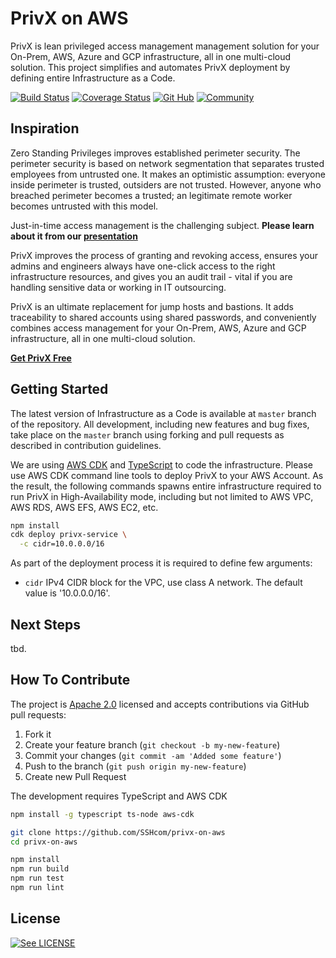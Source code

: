 # PrivX on AWS

PrivX is lean privileged access management management solution for your On-Prem, AWS, Azure and GCP infrastructure, all in one multi-cloud solution. This project simplifies and automates PrivX deployment by defining entire Infrastructure as a Code.

[![Build Status](https://secure.travis-ci.org/SSHcom/privx-on-aws.svg?branch=master)](http://travis-ci.org/SSHcom/privx-on-aws)
[![Coverage Status](https://coveralls.io/repos/github/SSHcom/privx-on-aws/badge.svg?branch=master)](https://coveralls.io/github/SSHcom/privx-on-aws?branch=master)
[![Git Hub](https://img.shields.io/github/last-commit/SSHcom/privx-on-aws.svg)](http://github.com/SSHcom/privx-on-aws)
[![Community](https://img.shields.io/badge/community-join-blue)](https://join.slack.com/t/privx-community/shared_invite/enQtNjM0NjYzMjU1NzkyLWJkYjNkYjViYTkyMjRjYWU0ZTM0MTQ5ZGIzODc5ZjNkNWU0ZmE5YjQ5ZDVhMmMxMmQyNGRlMGMyZTE0M2Y5NGE)


## Inspiration

Zero Standing Privileges improves established perimeter security. The perimeter security is based on network segmentation that separates trusted employees from untrusted one. It makes an optimistic assumption: everyone inside perimeter is trusted, outsiders are not trusted. However, anyone who breached perimeter becomes a trusted; an legitimate remote worker becomes untrusted with this model.

Just-in-time access management is the challenging subject. **Please learn about it from our [presentation](https://www.youtube.com/watch?v=Atps1AiATVs)**

PrivX improves the process of granting and revoking access, ensures your admins and engineers always have one-click access to the right infrastructure resources, and gives you an audit trail - vital if you are handling sensitive data or working in IT outsourcing.

PrivX is an ultimate replacement for jump hosts and bastions. It adds traceability to shared accounts using shared passwords, and conveniently combines access management for your On-Prem, AWS, Azure and GCP infrastructure, all in one multi-cloud solution.

**[Get PrivX Free](https://info.ssh.com/privx-free-access-management-software)**


## Getting Started

The latest version of Infrastructure as a Code is available at `master` branch of the repository. All development, including new features and bug fixes, take place on the `master` branch using forking and pull requests as described in contribution guidelines.

<!--
A prior experience with monolithic AWS Cloud Formation has shown difficulties on maintainability. If the template spin off entire infrastructure: networking gears, load balancers, compute resources, service, etc then it might lead you to situation when updates are not applicable without a downtime. Therefore, We splits PrivX solution to few independent layers:
* config layer prepares the AWS account and deploys backing services required for operations.
* service layer deploys PrivX
-->

We are using [AWS CDK](https://github.com/aws/aws-cdk) and [TypeScript](https://github.com/microsoft/typescript) to code the infrastructure. Please use AWS CDK command line tools to deploy PrivX to your AWS Account. As the result, the following commands spawns entire infrastructure required to run PrivX in High-Availability mode, including but not limited to AWS VPC, AWS RDS, AWS EFS, AWS EC2, etc. 

```bash
npm install
cdk deploy privx-service \
  -c cidr=10.0.0.0/16
```

As part of the deployment process it is required to define few arguments:
* `cidr` IPv4 CIDR block for the VPC, use class A network. The default value is '10.0.0.0/16'.


## Next Steps

tbd.

## How To Contribute

The project is [Apache 2.0](LICENSE) licensed and accepts contributions via GitHub pull requests:

1. Fork it
2. Create your feature branch (`git checkout -b my-new-feature`)
3. Commit your changes (`git commit -am 'Added some feature'`)
4. Push to the branch (`git push origin my-new-feature`)
5. Create new Pull Request

The development requires TypeScript and AWS CDK

```bash
npm install -g typescript ts-node aws-cdk
```

```bash
git clone https://github.com/SSHcom/privx-on-aws
cd privx-on-aws

npm install
npm run build
npm run test
npm run lint
```

## License

[![See LICENSE](https://img.shields.io/github/license/fogfish/aws-cdk-pure.svg?style=for-the-badge)](LICENSE)
